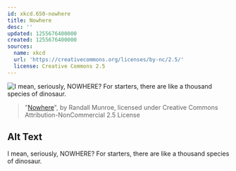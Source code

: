```yaml
---
id: xkcd.650-nowhere
title: Nowhere
desc: ''
updated: 1255676400000
created: 1255676400000
sources:
  name: xkcd
  url: 'https://creativecommons.org/licenses/by-nc/2.5/'
  license: Creative Commons 2.5
---
```

![I mean, seriously, NOWHERE? For starters, there are like a thousand species of dinosaur.](https://imgs.xkcd.com/comics/nowhere.png)
> "[Nowhere](https://xkcd.com/650/)", by Randall Munroe, licensed under Creative Commons Attribution-NonCommercial 2.5 License

## Alt Text
I mean, seriously, NOWHERE? For starters, there are like a thousand species of dinosaur.
